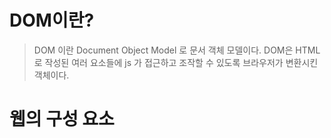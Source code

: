 # DOM이란?
> DOM 이란 Document Object Model 로 문서 객체 모델이다.
> DOM은 HTML로 작성된 여러 요소들에 js 가 접근하고 조작할 수 있도록 브라우저가 변환시킨 객체이다.

# 웹의 구성 요소

